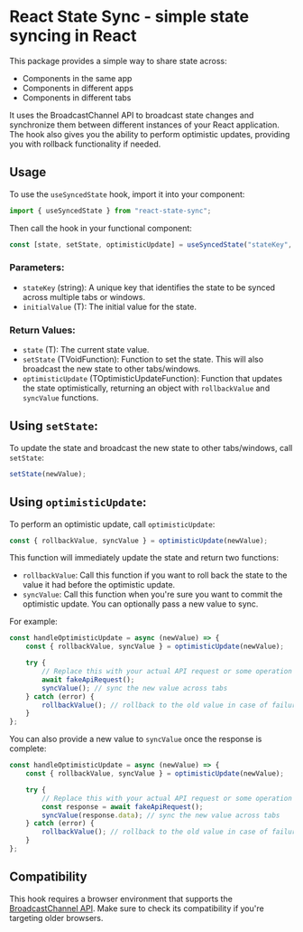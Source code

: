 # React State Sync - simple state syncing in React

This package provides a simple way to share state across:

- Components in the same app
- Components in different apps
- Components in different tabs

It uses the BroadcastChannel API to broadcast state changes and synchronize them between different instances of your React application. The hook also gives you the ability to perform optimistic updates, providing you with rollback functionality if needed.

## Usage

To use the `useSyncedState` hook, import it into your component:

```jsx
import { useSyncedState } from "react-state-sync";
```

Then call the hook in your functional component:

```jsx
const [state, setState, optimisticUpdate] = useSyncedState("stateKey", initialValue);
```

### Parameters:

- `stateKey` (string): A unique key that identifies the state to be synced across multiple tabs or windows.
- `initialValue` (T): The initial value for the state.

### Return Values:

- `state` (T): The current state value.
- `setState` (TVoidFunction<T>): Function to set the state. This will also broadcast the new state to other tabs/windows.
- `optimisticUpdate` (TOptimisticUpdateFunction<T>): Function that updates the state optimistically, returning an object with `rollbackValue` and `syncValue` functions.

## Using `setState`:

To update the state and broadcast the new state to other tabs/windows, call `setState`:

```jsx
setState(newValue);
```

## Using `optimisticUpdate`:

To perform an optimistic update, call `optimisticUpdate`:

```jsx
const { rollbackValue, syncValue } = optimisticUpdate(newValue);
```

This function will immediately update the state and return two functions:

- `rollbackValue`: Call this function if you want to roll back the state to the value it had before the optimistic update.
- `syncValue`: Call this function when you're sure you want to commit the optimistic update. You can optionally pass a new value to sync.

For example:

```jsx
const handleOptimisticUpdate = async (newValue) => {
    const { rollbackValue, syncValue } = optimisticUpdate(newValue);

    try {
        // Replace this with your actual API request or some operation that could fail
        await fakeApiRequest();
        syncValue(); // sync the new value across tabs
    } catch (error) {
        rollbackValue(); // rollback to the old value in case of failure
    }
};
```

You can also provide a new value to `syncValue` once the response is complete:

```jsx
const handleOptimisticUpdate = async (newValue) => {
    const { rollbackValue, syncValue } = optimisticUpdate(newValue);

    try {
        // Replace this with your actual API request or some operation that could fail
        const response = await fakeApiRequest();
        syncValue(response.data); // sync the new value across tabs
    } catch (error) {
        rollbackValue(); // rollback to the old value in case of failure
    }
};
```

## Compatibility

This hook requires a browser environment that supports the [BroadcastChannel API](https://developer.mozilla.org/en-US/docs/Web/API/Broadcast_Channel_API). Make sure to check its compatibility if you're targeting older browsers.
